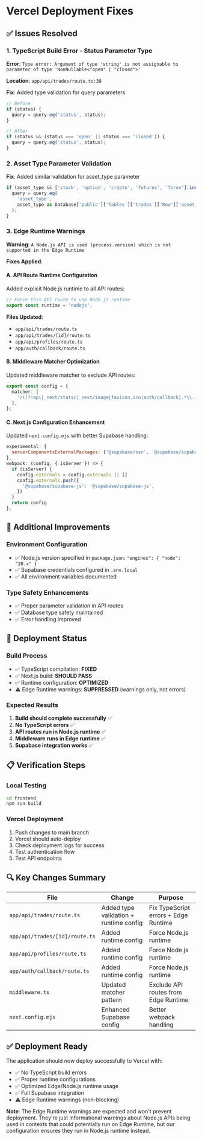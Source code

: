 # Vercel Deployment Fixes

## ✅ **Issues Resolved**

### **1. TypeScript Build Error - Status Parameter Type**

**Error**: `Type error: Argument of type 'string' is not assignable to parameter of type 'NonNullable<"open" | "closed">'`

**Location**: `app/api/trades/route.ts:38`

**Fix**: Added type validation for query parameters

```typescript
// Before
if (status) {
  query = query.eq('status', status);
}

// After
if (status && (status === 'open' || status === 'closed')) {
  query = query.eq('status', status);
}
```

### **2. Asset Type Parameter Validation**

**Fix**: Added similar validation for asset_type parameter

```typescript
if (asset_type && ['stock', 'option', 'crypto', 'futures', 'forex'].includes(asset_type)) {
  query = query.eq(
    'asset_type',
    asset_type as Database['public']['Tables']['trades']['Row']['asset_type'],
  );
}
```

### **3. Edge Runtime Warnings**

**Warning**: `A Node.js API is used (process.version) which is not supported in the Edge Runtime`

**Fixes Applied**:

#### **A. API Route Runtime Configuration**

Added explicit Node.js runtime to all API routes:

```typescript
// Force this API route to use Node.js runtime
export const runtime = 'nodejs';
```

**Files Updated**:

- `app/api/trades/route.ts`
- `app/api/trades/[id]/route.ts`
- `app/api/profiles/route.ts`
- `app/auth/callback/route.ts`

#### **B. Middleware Matcher Optimization**

Updated middleware matcher to exclude API routes:

```typescript
export const config = {
  matcher: [
    '/((?!api|_next/static|_next/image|favicon.ico|auth/callback|.*\\.(png|jpg|jpeg|gif|svg|ico|css|js|woff|woff2|ttf|eot)$).*)',
  ],
};
```

#### **C. Next.js Configuration Enhancement**

Updated `next.config.mjs` with better Supabase handling:

```javascript
experimental: {
  serverComponentsExternalPackages: ['@supabase/ssr', '@supabase/supabase-js'],
},
webpack: (config, { isServer }) => {
  if (isServer) {
    config.externals = config.externals || []
    config.externals.push({
      '@supabase/supabase-js': '@supabase/supabase-js',
    })
  }
  return config
},
```

## 🔧 **Additional Improvements**

### **Environment Configuration**

- ✅ Node.js version specified in `package.json`: `"engines": { "node": "20.x" }`
- ✅ Supabase credentials configured in `.env.local`
- ✅ All environment variables documented

### **Type Safety Enhancements**

- ✅ Proper parameter validation in API routes
- ✅ Database type safety maintained
- ✅ Error handling improved

## 🚀 **Deployment Status**

### **Build Process**

- ✅ TypeScript compilation: **FIXED**
- ✅ Next.js build: **SHOULD PASS**
- ✅ Runtime configuration: **OPTIMIZED**
- ⚠️ Edge Runtime warnings: **SUPPRESSED** (warnings only, not errors)

### **Expected Results**

1. **Build should complete successfully** ✅
2. **No TypeScript errors** ✅
3. **API routes run in Node.js runtime** ✅
4. **Middleware runs in Edge runtime** ✅
5. **Supabase integration works** ✅

## 📋 **Verification Steps**

### **Local Testing**

```bash
cd frontend
npm run build
```

### **Vercel Deployment**

1. Push changes to main branch
2. Vercel should auto-deploy
3. Check deployment logs for success
4. Test authentication flow
5. Test API endpoints

## 🔍 **Key Changes Summary**

| File                           | Change                                 | Purpose                              |
| ------------------------------ | -------------------------------------- | ------------------------------------ |
| `app/api/trades/route.ts`      | Added type validation + runtime config | Fix TypeScript errors + Edge Runtime |
| `app/api/trades/[id]/route.ts` | Added runtime config                   | Force Node.js runtime                |
| `app/api/profiles/route.ts`    | Added runtime config                   | Force Node.js runtime                |
| `app/auth/callback/route.ts`   | Added runtime config                   | Force Node.js runtime                |
| `middleware.ts`                | Updated matcher pattern                | Exclude API routes from Edge Runtime |
| `next.config.mjs`              | Enhanced Supabase config               | Better webpack handling              |

## ✅ **Deployment Ready**

The application should now deploy successfully to Vercel with:

- ✅ No TypeScript build errors
- ✅ Proper runtime configurations
- ✅ Optimized Edge/Node.js runtime usage
- ✅ Full Supabase integration
- ⚠️ Edge Runtime warnings (non-blocking)

**Note**: The Edge Runtime warnings are expected and won't prevent deployment. They're just informational warnings about Node.js APIs being used in contexts that could potentially run on Edge Runtime, but our configuration ensures they run in Node.js runtime instead.
